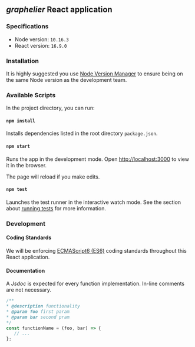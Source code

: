 ## **_graphelier_** React application

### Specifications
- Node version: `10.16.3`
- React version: `16.9.0`

### Installation

It is highly suggested you use [Node Version Manager](https://github.com/nvm-sh/nvm) to ensure being on the same Node version as the development team.


### Available Scripts

In the project directory, you can run:

#### `npm install`
Installs dependencies listed in the root directory `package.json`.

#### `npm start`
Runs the app in the development mode. Open [http://localhost:3000](http://localhost:3000) to view it in the browser.

The page will reload if you make edits.

#### `npm test`
Launches the test runner in the interactive watch mode. See the section about [running tests](https://facebook.github.io/create-react-app/docs/running-tests) for more information.

###  Development

#### Coding Standards
We will be enforcing [ECMAScript6 (ES6)](http://ES6-Features.org) coding standards throughout this React application.

#### Documentation
A *Jsdoc* is expected for every function implementation. In-line comments are not necessary.

```js
/**
* @description functionality
* @param foo first param
* @param bar second pram
*/
const functionName = (foo, bar) => {
   // ...
};
```